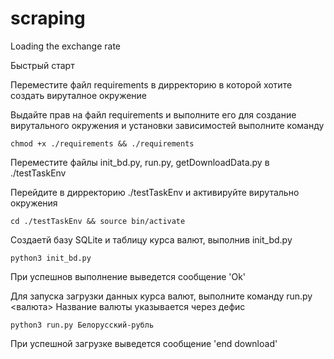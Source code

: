 # scraping
Loading the exchange rate

Быстрый старт

Переместите файл requirements в дирректорию в которой хотите создать вируталное окружение

Выдайте прав на файл requirements и выполните его для создание вирутального окружения и установки зависимостей выполните команду
```
chmod +x ./requirements && ./requirements
```

Переместите файлы init_bd.py, run.py, getDownloadData.py в ./testTaskEnv

Перейдите в дирректорию ./testTaskEnv и активируйте вирутально окружения
```
cd ./testTaskEnv && source bin/activate
```

Создаетй базу SQLite и таблицу курса валют, выполнив init_bd.py
```
python3 init_bd.py
```
При успешнов выполнение выведется сообщение 'Ok'


Для запуска загрузки данных курса валют, выполните команду run.py <валюта>
Название валюты указывается через дефис
```
python3 run.py Белорусский-рубль
```
При успешной загрузке выведется сообщение 'end download'
